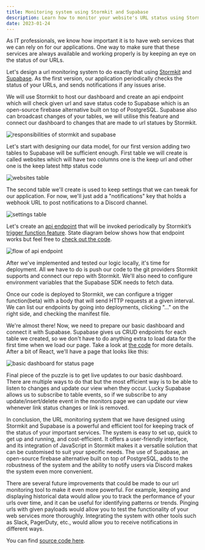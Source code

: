 ```yaml
---
title: Monitoring system using Stormkit and Supabase
description: Learn how to monitor your website's URL status using Stormkit and Supabase. Easy to set up and cost-efficient, this powerful tool can send notifications to Discord, track historical data, and more. Check out the source code now!
date: 2023-01-24
---
```


As IT professionals, we know how important it is to have web services that we can rely on for our applications. One way to make sure that these services are always available and working properly is by keeping an eye on the status of our URLs.

Let's design a url monitoring system to do exactly that using [Stormkit](https://www.stormkit.io/) and [Supabase](https://supabase.com/). As the first version, our application periodically checks the status of your URLs, and sends notifications if any issues arise.


We will use Stormkit to host our dashboard and create an api endpoint which will check given url and save status code to Supabase which is an open-source firebase alternative built on top of PostgreSQL. Supabase also can broadcast changes of your tables, we will utilise this feature and connect our dashboard to changes that are made to url statues by Stormkit.

<div class="img-wrapper">
    <img src="/assets/blog/monitoring/overall.png" alt="responsibilities of stormkit and supabase" />
</div>

Let's start with designing our data model, for our first version adding two tables to Supabase will be sufficient enough. First table we will create is called websites which will have two columns one is the keep url and other one is the keep latest http status code

<div class="img-wrapper">
    <img src="/assets/blog/monitoring/monitors.png" alt="websites table" />
</div>

The second table we'll create is used to keep settings that we can tweak for our application. For now, we'll just add a "notifications" key that holds a webhook URL to post notifications to a Discord channel.

<div class="img-wrapper">
    <img src="/assets/blog/monitoring/settings.png" alt="settings table" />
</div>

Let's create an [api endpoint](https://www.stormkit.io/docs/features/writing-api) that will be invoked periodically by Stormkit’s [trigger function feature](https://www.stormkit.io/docs/features/trigger-functions). State diagram below shows how that endpoint works but feel free to [check out the code](https://github.com/stormkit-io/uptime-example/blob/main/api/index.ts).

<div class="img-wrapper">
    <img src="/assets/blog/monitoring/flow.png" alt="flow of api endpoint" />
</div>

After we've implemented and tested our logic locally, it's time for deployment. All we have to do is push our code to the git providers Stormkit supports and connect our repo with Stormkit. We'll also need to configure environment variables that the Supabase SDK needs to fetch data.

Once our code is deployed to Stormkit, we can configure a trigger function(beta) with a body that will send HTTP requests at a given interval. We can list our endpoints by going into deployments, clicking "..." on the right side, and checking the manifest file.

We're almost there! Now, we need to prepare our basic dashboard and connect it with Supabase. Supabase gives us CRUD endpoints for each table we created, so we don't have to do anything extra to load data for the first time when we load our page. Take a look at [the code](https://github.com/stormkit-io/uptime-example/blob/main/src/App.tsx#L28) for more details. After a bit of React, we'll have a page that looks like this:

<div class="img-wrapper">
    <img src="/assets/blog/monitoring/dashboard.png" alt="basic dashboard for status page" />
</div>

Final piece of the puzzle is to get live updates to our basic dashboard. There are multiple ways to do that but the most efficient way is to be able to listen to changes and update our view when they occur. Lucky Supabase allows us to subscribe to table events, so if we subscribe to any update/insert/delete event in the monitors page we can update our view whenever link status changes or link is removed.

In conclusion, the URL monitoring system that we have designed using Stormkit and Supabase is a powerful and efficient tool for keeping track of the status of your important services. The system is easy to set up, quick to get up and running, and cost-efficient. It offers a user-friendly interface, and its integration of JavaScript in Stormkit makes it a versatile solution that can be customised to suit your specific needs. The use of Supabase, an open-source firebase alternative built on top of PostgreSQL, adds to the robustness of the system and the ability to notify users via Discord makes the system even more convenient.

There are several future improvements that could be made to our url monitoring tool to make it even more powerful. For example, keeping and displaying historical data would allow you to track the performance of your urls over time, and it can be useful for identifying patterns or trends. Pinging urls with given payloads would allow you to test the functionality of your web services more thoroughly. Integrating the system with other tools such as Slack, PagerDuty, etc., would allow you to receive notifications in different ways.

You can find [source code here](https://github.com/stormkit-io/uptime-example/).
